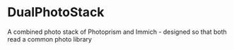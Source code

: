 # DualPhotoStack
A combined photo stack of Photoprism and Immich - designed so that both read a common photo library
